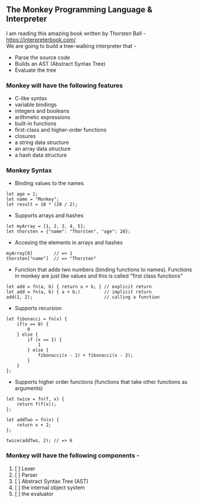 ## The Monkey Programming Language & Interpreter

I am reading this amazing book written by Thorsten Ball - https://interpreterbook.com/  
We are going to build a tree-walking interpreter that - 
- Parse the source code
- Builds an AST (Abstract Syntax Tree)
- Evaluate the tree 

### Monkey will have the following features

- C-like syntax
- variable bindings
- integers and booleans
- arithmetic expressions
- built-in functions
- first-class and higher-order functions
- closures
- a string data structure
- an array data structure
- a hash data structure

### Monkey Syntax

- Binding values to the names
```
let age = 1;
let name = "Monkey";
let result = 10 * (20 / 2);
```

- Supports arrays and hashes
```
let myArray = [1, 2, 3, 4, 5];
let thorsten = {"name": "Thorsten", "age": 28};
```

- Accesing the elements in arrays and hashes
```
myArray[0]        // => 1
thorsten["name"]  // => "Thorsten"
```

- Function that adds two numbers (binding functions to names). Functions in monkey are just like values and this is called "first class functions"
```
let add = fn(a, b) { return a + b; } // explicit return 
let add = fn(a, b) { a + b;)         // implicit return
add(1, 2);                           // calling a function   
```

- Supports recursion
```
let fibonacci = fn(x) {
    if(x == 0) {
        0
    } else {
        if (x == 1) {
            1
        } else {
            fibonacci(x - 1) + fibonacci(x - 2);
        }
    }
};
```

- Supports higher order functions (functions that take other functions as arguments)
```
let twice = fn(f, x) {
    return f(f(x));
};

let addTwo = fn(x) {
    return x + 2;
};

twice(addTwo, 2); // => 6
```

### Monkey will have the following components -

1. [ ] Lexer
2. [ ] Parser
3. [ ] Abstract Syntax Tree (AST)
4. [ ] the internal object system
5. [ ] the evaluator




